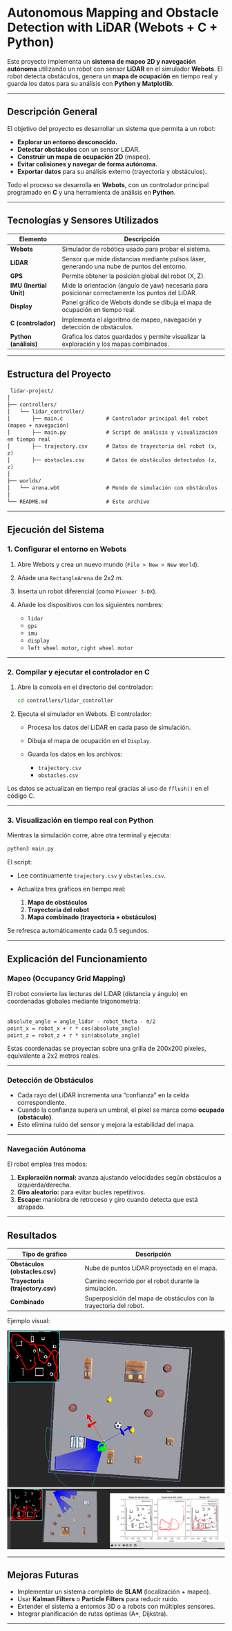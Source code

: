 
# Autonomous Mapping and Obstacle Detection with LiDAR (Webots + C + Python)

Este proyecto implementa un **sistema de mapeo 2D y navegación autónoma** utilizando un robot con sensor **LiDAR** en el simulador **Webots**.
El robot detecta obstáculos, genera un **mapa de ocupación** en tiempo real y guarda los datos para su análisis con **Python y Matplotlib**.

---

## Descripción General

El objetivo del proyecto es desarrollar un sistema que permita a un robot:

* **Explorar un entorno desconocido.**
* **Detectar obstáculos** con un sensor LiDAR.
* **Construir un mapa de ocupación 2D** (mapeo).
* **Evitar colisiones y navegar de forma autónoma.**
* **Exportar datos** para su análisis externo (trayectoria y obstáculos).

Todo el proceso se desarrolla en **Webots**, con un controlador principal programado en **C** y una herramienta de análisis en **Python**.

---

## Tecnologías y Sensores Utilizados

| Elemento                | Descripción                                                                                       |
| ----------------------- | ------------------------------------------------------------------------------------------------- |
| **Webots**              | Simulador de robótica usado para probar el sistema.                                               |
| **LiDAR**               | Sensor que mide distancias mediante pulsos láser, generando una nube de puntos del entorno.       |
| **GPS**                 | Permite obtener la posición global del robot (X, Z).                                              |
| **IMU (Inertial Unit)** | Mide la orientación (ángulo de yaw) necesaria para posicionar correctamente los puntos del LiDAR. |
| **Display**             | Panel gráfico de Webots donde se dibuja el mapa de ocupación en tiempo real.                      |
| **C (controlador)**     | Implementa el algoritmo de mapeo, navegación y detección de obstáculos.                           |
| **Python (análisis)**   | Grafica los datos guardados y permite visualizar la exploración y los mapas combinados.           |

---

## Estructura del Proyecto

```
 lidar-project/
│
├── controllers/
│   └── lidar_controller/
│       ├── main.c              # Controlador principal del robot (mapeo + navegación)
│       ├── main.py             # Script de análisis y visualización en tiempo real
│       ├── trajectory.csv      # Datos de trayectoria del robot (x, z)
│       ├── obstacles.csv       # Datos de obstáculos detectados (x, z)
│
├── worlds/
│   └── arena.wbt               # Mundo de simulación con obstáculos
│
└── README.md                   # Este archivo
```

---

##  Ejecución del Sistema

###  1. Configurar el entorno en Webots

1. Abre Webots y crea un nuevo mundo (`File > New > New World`).
2. Añade una `RectangleArena` de 2x2 m.
3. Inserta un robot diferencial (como `Pioneer 3-DX`).
4. Añade los dispositivos con los siguientes nombres:

   * `lidar`
   * `gps`
   * `imu`
   * `display`
   * `left wheel motor`, `right wheel motor`

---

###  2. Compilar y ejecutar el controlador en C

1. Abre la consola en el directorio del controlador:

   ```bash
   cd controllers/lidar_controller
   ```
2. Ejecuta el simulador en Webots.
   El controlador:

   * Procesa los datos del LiDAR en cada paso de simulación.
   * Dibuja el mapa de ocupación en el `Display`.
   * Guarda los datos en los archivos:

     * `trajectory.csv`
     * `obstacles.csv`

Los datos se actualizan en tiempo real gracias al uso de `fflush()` en el código C.

---

###  3. Visualización en tiempo real con Python

Mientras la simulación corre, abre otra terminal y ejecuta:

```bash
python3 main.py
```

El script:

* Lee continuamente `trajectory.csv` y `obstacles.csv`.
* Actualiza tres gráficos en tiempo real:

  1. **Mapa de obstáculos**
  2. **Trayectoria del robot**
  3. **Mapa combinado (trayectoria + obstáculos)**

 Se refresca automáticamente cada 0.5 segundos.

---

##  Explicación del Funcionamiento

###  Mapeo (Occupancy Grid Mapping)

El robot convierte las lecturas del LiDAR (distancia y ángulo) en coordenadas globales mediante trigonometría:

```

absolute_angle = angle_lidar - robot_theta - π/2
point_x = robot_x + r * cos(absolute_angle)
point_z = robot_z + r * sin(absolute_angle)

```
Estas coordenadas se proyectan sobre una grilla de 200x200 píxeles, equivalente a 2x2 metros reales.

---

###  Detección de Obstáculos

* Cada rayo del LiDAR incrementa una “confianza” en la celda correspondiente.
* Cuando la confianza supera un umbral, el píxel se marca como **ocupado (obstáculo)**.
* Esto elimina ruido del sensor y mejora la estabilidad del mapa.

---

###  Navegación Autónoma

El robot emplea tres modos:

1. **Exploración normal:** avanza ajustando velocidades según obstáculos a izquierda/derecha.
2. **Giro aleatorio:** para evitar bucles repetitivos.
3. **Escape:** maniobra de retroceso y giro cuando detecta que está atrapado.

---

## Resultados

| Tipo de gráfico                  | Descripción                                                        |
| -------------------------------- | ------------------------------------------------------------------ |
| **Obstáculos (obstacles.csv)**   | Nube de puntos LiDAR proyectada en el mapa.                        |
| **Trayectoria (trajectory.csv)** | Camino recorrido por el robot durante la simulación.               |
| **Combinado**                    | Superposición del mapa de obstáculos con la trayectoria del robot. |

Ejemplo visual:

![Mapa Combinado](./img/robot.png)
![Mapa Combinado](./img/captura_en_tiempo_real.png)

---

##  Mejoras Futuras

* Implementar un sistema completo de **SLAM** (localización + mapeo).
* Usar **Kalman Filters** o **Particle Filters** para reducir ruido.
* Extender el sistema a entornos 3D o a robots con múltiples sensores.
* Integrar planificación de rutas óptimas (A*, Dijkstra).

---



